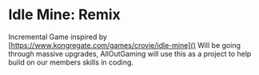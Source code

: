 # Idle Mine: Remix

Incremental Game inspired by [https://www.kongregate.com/games/crovie/idle-mine]()
Will be going through massive upgrades, AllOutGaming will use this as a project to help build on our members skills in coding. 
